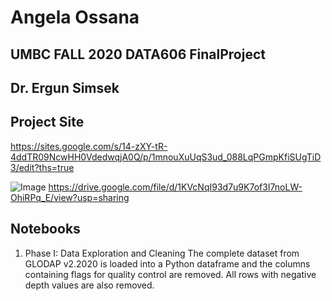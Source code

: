 # Angela Ossana
## UMBC FALL 2020 DATA606 FinalProject
## Dr. Ergun Simsek 
## Project Site 
https://sites.google.com/s/14-zXY-tR-4ddTR09NcwHH0VdedwqjA0Q/p/1mnouXuUqS3ud_088LqPGmpKfiSUgTiD3/edit?ths=true

![Image](https://drive.google.com/uc?export=view&id=1dgAH4Do1R4u3TLGAp-RaRGylHKTiEtNU)
https://drive.google.com/file/d/1KVcNqI93d7u9K7of3I7noLW-OhiRPq_E/view?usp=sharing
## Notebooks 
1. Phase I: Data Exploration and Cleaning 
The complete dataset from GLODAP v2.2020 is loaded into a Python dataframe and the columns containing flags for quality control are removed. All rows with negative depth values are also removed. 
